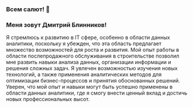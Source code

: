 <!--
**Dimon922/Dimon922** is a ✨ _special_ ✨ repository because its `README.md` (this file) appears on your GitHub profile.

Here are some ideas to get you started:

- 🔭 I’m currently working on ...
- 🌱 I’m currently learning ...
- 👯 I’m looking to collaborate on ...
- 🤔 I’m looking for help with ...
- 💬 Ask me about ...
- 📫 How to reach me: ...
- 😄 Pronouns: ...
- ⚡ Fun fact: ...
-->

### Всем салют! 👋

### Меня зовут Дмитрий Блинников!

Я стремлюсь к развитию в IT сфере, особенно в области данных аналитики, поскольку я убежден, что эта область предлагает множество возможностей для роста и развития. Мой опыт работы в области послепродажного обслуживания в строительстве позволил мне развить навыки анализа данных, организации информации и решения сложных задач. Я увлечен возможностью изучения новых технологий, а также применения аналитических методов для оптимизации бизнес-процессов и принятия обоснованных решений. Уверен, что мой опыт и навыки могут быть успешно применены в области данных аналитики, где я смогу внести ценный вклад и достичь новых профессиональных высот.

